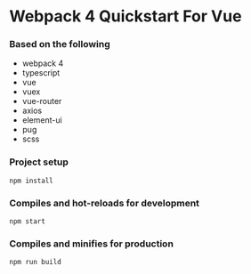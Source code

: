 # Webpack 4 Quickstart For Vue
### Based on the following
* webpack 4
* typescript
* vue
* vuex
* vue-router
* axios
* element-ui
* pug
* scss

### Project setup
```
npm install
```

### Compiles and hot-reloads for development
```
npm start
```

### Compiles and minifies for production
```
npm run build
```
